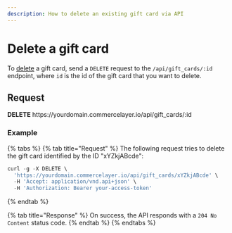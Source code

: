 ```yaml
---
description: How to delete an existing gift card via API
---
```


# Delete a gift card

To <a href="https://docs.commercelayer.io/developers/deleting-resources" target="_blank">delete</a> a gift card, send a `DELETE` request to the `/api/gift_cards/:id` endpoint, where `id` is the id of the gift card that you want to delete.

## Request

**DELETE** https://<i></i>yourdomain.commercelayer.io/api/gift_cards/:id

### Example

{% tabs %}
{% tab title="Request" %}
The following request tries to delete the gift card identified by the ID "xYZkjABcde":

```javascript
curl -g -X DELETE \
  'https://yourdomain.commercelayer.io/api/gift_cards/xYZkjABcde' \
  -H 'Accept: application/vnd.api+json' \
  -H 'Authorization: Bearer your-access-token'
```
{% endtab %}

{% tab title="Response" %}
On success, the API responds with a `204 No Content` status code.
{% endtab %}
{% endtabs %}

